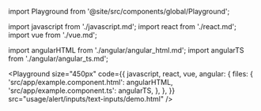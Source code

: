 import Playground from '@site/src/components/global/Playground';

import javascript from './javascript.md';
import react from './react.md';
import vue from './vue.md';

import angularHTML from './angular/angular_html.md';
import angularTS from './angular/angular_ts.md';

<Playground
  size="450px"
  code={{
    javascript,
    react,
    vue,
    angular: {
      files: {
        'src/app/example.component.html': angularHTML,
        'src/app/example.component.ts': angularTS,
      },
    },
  }}
  src="usage/alert/inputs/text-inputs/demo.html"
/>
